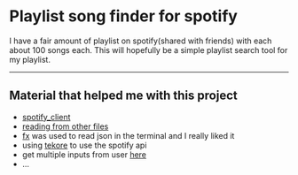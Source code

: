 # Playlist song finder for spotify
I have a fair amount of playlist on spotify(shared with friends) with each about 100 songs each.
This will hopefully be a simple playlist search tool for my playlist. 


---
## Material that helped me with this project
- [spotify_client](https://youtu.be/xdq6Gz33khQ)
- [reading from other files](https://stackoverflow.com/questions/3277503/how-to-read-a-file-line-by-line-into-a-list?rq=1)
- [fx](https://github.com/antonmedv/fx) was used to read json in the terminal and I really liked it
- using [tekore](https://github.com/felix-hilden/tekore) to use the spotify api
- get multiple inputs from user [here](https://www.geeksforgeeks.org/taking-multiple-inputs-from-user-in-python/)
- ...
